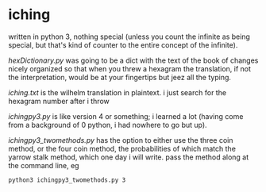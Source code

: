 # iching

written in python 3, nothing special (unless you count the infinite as being special, but that's kind of counter to the entire concept of the infinite).

*hexDictionary.py* was going to be a dict with the text of the book of changes nicely organized so that when you threw a hexagram the translation, if not the interpretation, would be at your fingertips but jeez all the typing.

*iching.txt* is the wilhelm translation in plaintext. i just search for the hexagram number after i throw

*ichingpy3.py* is like version 4 or something; i learned a lot (having come from a background of 0 python, i had nowhere to go but up).

*ichingpy3_twomethods.py* has the option to either use the three coin method, or the four coin method, the probabilities of which match the yarrow stalk method, which one day i will write. pass the method along at the command line, eg

```bash
python3 ichingpy3_twomethods.py 3
```
